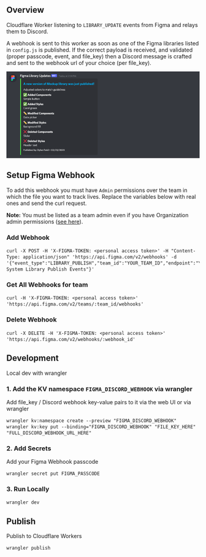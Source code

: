 ## Overview

Cloudflare Worker listening to `LIBRARY_UPDATE` events from Figma and relays them to Discord.

A webhook is sent to this worker as soon as one of the Figma libraries listed in `config.js` is published.
If the correct payload is received, and validated (proper passcode, event, and file_key) then a Discord message is crafted and sent to the webhook url of your choice (per file_key).

![demo](.github/demo.png?raw=true)

## Setup Figma Webhook

To add this webhook you must have `Admin` permissions over the team in which the file you want to track lives. Replace the variables below with real ones and send the curl request.

**Note:** You must be listed as a team admin even if you have Organization admin permissions ([see here](https://forum.figma.com/t/403-access-denied-trying-to-use-the-webhook-api/7638)).

### Add Webhook

```
curl -X POST -H 'X-FIGMA-TOKEN: <personal access token>' -H "Content-Type: application/json" 'https://api.figma.com/v2/webhooks' -d '{"event_type":"LIBRARY_PUBLISH","team_id":"YOUR_TEAM_ID","endpoint":"YOUR_ENDPOINT_URL","passcode":"YOUR_PASSCODE","description":"Design System Library Publish Events"}'
```

### Get All Webhooks for team

```
curl -H 'X-FIGMA-TOKEN: <personal access token>' 'https://api.figma.com/v2/teams/:team_id/webhooks'
```

### Delete Webhook

```
curl -X DELETE -H 'X-FIGMA-TOKEN: <personal access token>' 'https://api.figma.com/v2/webhooks/:webhook_id'
```

## Development

Local dev with wrangler

### 1. Add the KV namespace `FIGMA_DISCORD_WEBHOOK` via wrangler

Add file_key / Discord webhook key-value pairs to it via the web UI or via wrangler

```
wrangler kv:namespace create --preview "FIGMA_DISCORD_WEBHOOK"
wrangler kv:key put --binding="FIGMA_DISCORD_WEBHOOK" "FILE_KEY_HERE" "FULL_DISCORD_WEBHOOK_URL_HERE"
```

### 2. Add Secrets

Add your Figma Webhook passcode

```
wrangler secret put FIGMA_PASSCODE
```

### 3. Run Locally

```
wrangler dev
```

## Publish

Publish to Cloudflare Workers

```
wrangler publish
```
